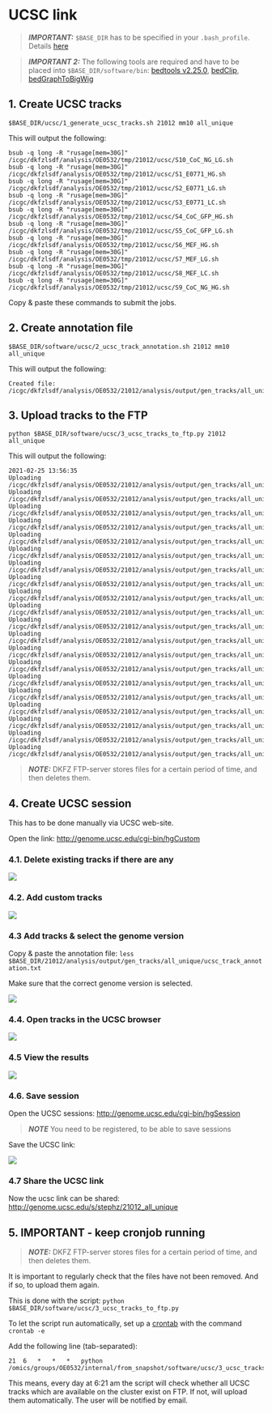 # UCSC link

> **_IMPORTANT:_** `$BASE_DIR` has to be specified in your `.bash_profile`. Details [here](docs/0_before_you_start.md)

> **_IMPORTANT 2:_** The following tools are required and have to be placed into `$BASE_DIR/software/bin`:
> [bedtools v2.25.0](https://bedtools.readthedocs.io/en/latest/), [bedClip](http://hgdownload.cse.ucsc.edu/admin/exe/linux.x86_64/bedClip), [bedGraphToBigWig](http://hgdownload.cse.ucsc.edu/admin/exe/linux.x86_64/bedGraphToBigWig)


## 1. Create UCSC tracks

```
$BASE_DIR/ucsc/1_generate_ucsc_tracks.sh 21012 mm10 all_unique
```

This will output the following:

```
bsub -q long -R "rusage[mem=30G]" /icgc/dkfzlsdf/analysis/OE0532/tmp/21012/ucsc/S10_CoC_NG_LG.sh
bsub -q long -R "rusage[mem=30G]" /icgc/dkfzlsdf/analysis/OE0532/tmp/21012/ucsc/S1_E0771_HG.sh
bsub -q long -R "rusage[mem=30G]" /icgc/dkfzlsdf/analysis/OE0532/tmp/21012/ucsc/S2_E0771_LG.sh
bsub -q long -R "rusage[mem=30G]" /icgc/dkfzlsdf/analysis/OE0532/tmp/21012/ucsc/S3_E0771_LC.sh
bsub -q long -R "rusage[mem=30G]" /icgc/dkfzlsdf/analysis/OE0532/tmp/21012/ucsc/S4_CoC_GFP_HG.sh
bsub -q long -R "rusage[mem=30G]" /icgc/dkfzlsdf/analysis/OE0532/tmp/21012/ucsc/S5_CoC_GFP_LG.sh
bsub -q long -R "rusage[mem=30G]" /icgc/dkfzlsdf/analysis/OE0532/tmp/21012/ucsc/S6_MEF_HG.sh
bsub -q long -R "rusage[mem=30G]" /icgc/dkfzlsdf/analysis/OE0532/tmp/21012/ucsc/S7_MEF_LG.sh
bsub -q long -R "rusage[mem=30G]" /icgc/dkfzlsdf/analysis/OE0532/tmp/21012/ucsc/S8_MEF_LC.sh
bsub -q long -R "rusage[mem=30G]" /icgc/dkfzlsdf/analysis/OE0532/tmp/21012/ucsc/S9_CoC_NG_HG.sh
```

Copy & paste these commands to submit the jobs. 

## 2. Create annotation file

```
$BASE_DIR/software/ucsc/2_ucsc_track_annotation.sh 21012 mm10 all_unique
```

This will output the following:

```
Created file: /icgc/dkfzlsdf/analysis/OE0532/21012/analysis/output/gen_tracks/all_unique/ucsc_track_annotation.txt
```

## 3. Upload tracks to the FTP

```
python $BASE_DIR/software/ucsc/3_ucsc_tracks_to_ftp.py 21012 all_unique
```

This will output the following:

```
2021-02-25 13:56:35
Uploading /icgc/dkfzlsdf/analysis/OE0532/21012/analysis/output/gen_tracks/all_unique/S4_CoC_GFP_HG_minus.bw
Uploading /icgc/dkfzlsdf/analysis/OE0532/21012/analysis/output/gen_tracks/all_unique/S2_E0771_LG_minus.bw
Uploading /icgc/dkfzlsdf/analysis/OE0532/21012/analysis/output/gen_tracks/all_unique/S6_MEF_HG_plus.bw
Uploading /icgc/dkfzlsdf/analysis/OE0532/21012/analysis/output/gen_tracks/all_unique/S9_CoC_NG_HG_plus.bw
Uploading /icgc/dkfzlsdf/analysis/OE0532/21012/analysis/output/gen_tracks/all_unique/S6_MEF_HG_minus.bw
Uploading /icgc/dkfzlsdf/analysis/OE0532/21012/analysis/output/gen_tracks/all_unique/S4_CoC_GFP_HG_plus.bw
Uploading /icgc/dkfzlsdf/analysis/OE0532/21012/analysis/output/gen_tracks/all_unique/S9_CoC_NG_HG_minus.bw
Uploading /icgc/dkfzlsdf/analysis/OE0532/21012/analysis/output/gen_tracks/all_unique/S5_CoC_GFP_LG_plus.bw
Uploading /icgc/dkfzlsdf/analysis/OE0532/21012/analysis/output/gen_tracks/all_unique/S3_E0771_LC_minus.bw
Uploading /icgc/dkfzlsdf/analysis/OE0532/21012/analysis/output/gen_tracks/all_unique/S1_E0771_HG_plus.bw
Uploading /icgc/dkfzlsdf/analysis/OE0532/21012/analysis/output/gen_tracks/all_unique/S3_E0771_LC_plus.bw
Uploading /icgc/dkfzlsdf/analysis/OE0532/21012/analysis/output/gen_tracks/all_unique/S7_MEF_LG_plus.bw
Uploading /icgc/dkfzlsdf/analysis/OE0532/21012/analysis/output/gen_tracks/all_unique/S8_MEF_LC_plus.bw
Uploading /icgc/dkfzlsdf/analysis/OE0532/21012/analysis/output/gen_tracks/all_unique/S10_CoC_NG_LG_plus.bw
Uploading /icgc/dkfzlsdf/analysis/OE0532/21012/analysis/output/gen_tracks/all_unique/S1_E0771_HG_minus.bw
Uploading /icgc/dkfzlsdf/analysis/OE0532/21012/analysis/output/gen_tracks/all_unique/S7_MEF_LG_minus.bw
Uploading /icgc/dkfzlsdf/analysis/OE0532/21012/analysis/output/gen_tracks/all_unique/S2_E0771_LG_plus.bw
Uploading /icgc/dkfzlsdf/analysis/OE0532/21012/analysis/output/gen_tracks/all_unique/S10_CoC_NG_LG_minus.bw
Uploading /icgc/dkfzlsdf/analysis/OE0532/21012/analysis/output/gen_tracks/all_unique/S5_CoC_GFP_LG_minus.bw
Uploading /icgc/dkfzlsdf/analysis/OE0532/21012/analysis/output/gen_tracks/all_unique/S8_MEF_LC_minus.bw
```

> **_NOTE:_** DKFZ FTP-server stores files for a certain period of time, and then deletes them. 

## 4. Create UCSC session

This has to be done manually via UCSC web-site. 

Open the link: http://genome.ucsc.edu/cgi-bin/hgCustom

### 4.1. Delete existing tracks if there are any

![](/pics/ucsc_1.png)

### 4.2. Add custom tracks

![](/pics/ucsc_2.png)

### 4.3 Add tracks & select the genome version

Copy & paste the annotation file: `less $BASE_DIR/21012/analysis/output/gen_tracks/all_unique/ucsc_track_annotation.txt`

Make sure that the correct genome version is selected.

![](/pics/ucsc_3.png)

### 4.4. Open tracks in the UCSC browser

![](/pics/ucsc_4.png)

### 4.5 View the results

![](/pics/ucsc_5.png)

### 4.6. Save session

Open the UCSC sessions: http://genome.ucsc.edu/cgi-bin/hgSession

> **_NOTE_** You need to be registered, to be able to save sessions

Save the UCSC link: 

![](/pics/ucsc_6.png)

### 4.7 Share the UCSC link

Now the ucsc link can be shared: http://genome.ucsc.edu/s/stephz/21012_all_unique

## 5. IMPORTANT - keep cronjob running

> **_NOTE:_** DKFZ FTP-server stores files for a certain period of time, and then deletes them. 

It is important to regularly check that the files have not been removed. And if so, to upload them again.

This is done with the script: `python $BASE_DIR/software/ucsc/3_ucsc_tracks_to_ftp.py`

To let the script run automatically, set up a [crontab](https://crontab.guru/) with the command `crontab -e`

Add the following line (tab-separated):

```
21  6   *   *   *   python /omics/groups/OE0532/internal/from_snapshot/software/ucsc/3_ucsc_tracks_to_ftp.py
```

This means, every day at 6:21 am the script will check whether all UCSC tracks which are available on the cluster exist on FTP. If not, will upload them automatically. The user will be notified by email. 
